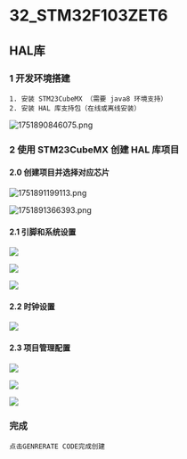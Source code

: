 # 32_STM32F103ZET6


## HAL库 

### 1 开发环境搭建

```
1. 安装 STM23CubeMX （需要 java8 环境支持）
2. 安装 HAL 库支持包（在线或离线安装）
```
![1751890846075.png](https://img.picui.cn/free/2025/07/07/686bbb98a550c.png)

### 2 使用 STM23CubeMX 创建 HAL 库项目

#### 2.0 创建项目并选择对应芯片

![1751891199113.png](https://img.picui.cn/free/2025/07/07/686bbcfb7e0c7.png)

![1751891366393.png](https://img.picui.cn/free/2025/07/07/686bbda16f8da.png)

#### 2.1 引脚和系统设置

![](http://image.dev.fuming.site/STM32/%E5%9F%BA%E7%A1%8006_HAL/RCC.png)

![](http://image.dev.fuming.site/STM32/%E5%9F%BA%E7%A1%8006_HAL/SYS.png)

![](http://image.dev.fuming.site/STM32/%E5%9F%BA%E7%A1%8006_HAL/Pin.png)

#### 2.2 时钟设置

![](http://image.dev.fuming.site/STM32/%E5%9F%BA%E7%A1%8006_HAL/Clock_Tree.png)

#### 2.3 项目管理配置

![](http://image.dev.fuming.site/STM32/%E5%9F%BA%E7%A1%8006_HAL/%E5%B7%A5%E7%A8%8B%E9%85%8D%E7%BD%AE01.png)

![](http://image.dev.fuming.site/STM32/%E5%9F%BA%E7%A1%8006_HAL/%E5%B7%A5%E7%A8%8B%E9%85%8D%E7%BD%AE02.png)

![](http://image.dev.fuming.site/STM32/%E5%9F%BA%E7%A1%8006_HAL/%E5%B7%A5%E7%A8%8B%E9%85%8D%E7%BD%AE03.png)

### 完成
```
点击GENRERATE CODE完成创建
```
